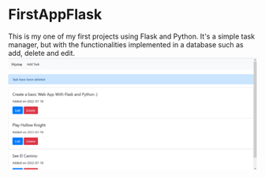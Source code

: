 # FirstAppFlask
This is my one of my first projects using Flask and Python.
It's a simple task manager, but with the functionalities implemented in a database such as add, delete and edit.
<br>
<img src="images/Screenshot (4628).png">
